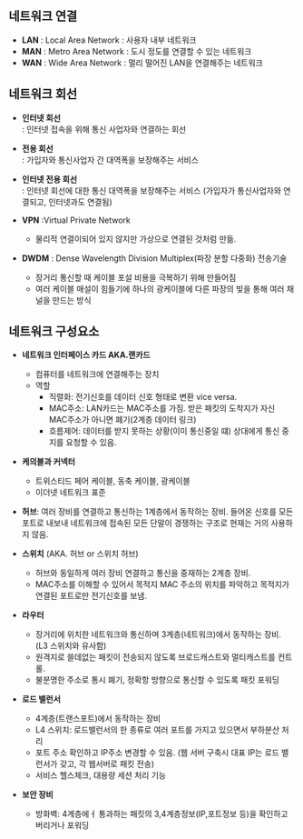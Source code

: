 ## 네트워크 연결
* **LAN** : Local Area Network : 사용자 내부 네트워크
* **MAN** : Metro Area Network : 도시 정도를 연결할 수 있는 네트워크
* **WAN** : Wide Area Network : 멀리 떨어진 LAN을 연결해주는 네트워크  

## 네트워크 회선
* **인터넷 회선**  
: 인터넷 접속을 위해 통신 사업자와 연결하는 회선  
* **전용 회선**  
: 가입자와 통신사업자 간 대역폭을 보장해주는 서비스  
* **인터넷 전용 회선**  
: 인터넷 회선에 대한 통신 대역폭을 보장해주는 서비스 (가입자가 통신사업자와 연결되고, 인터넷과도 연결됨)  

* **VPN**
:Virtual Private Network
  - 물리적 연결이되어 있지 않지만 가상으로 연결된 것처럼 만듦.  
* **DWDM**
: Dense Wavelength Division Multiplex(파장 분할 다중화) 전송기술
  - 장거리 통신할 때 케이블 포설 비용을 극복하기 위해 만들어짐  
  - 여러 케이블 매설이 힘들기에 하나의 광케이블에 다른 파장의 빛을 통해 여러 채널을 만드는 방식

## 네트워크 구성요소
* **네트워크 인터페이스 카드 AKA.랜카드**
  * 컴퓨터를 네트워크에 연결해주는 장치  
  * 역할
    * 직렬화: 전기신호를 데이터 신호 형태로 변환 vice versa.
    * MAC주소: LAN카드는 MAC주소를 가짐. 받은 패킷의 도착지가 자신 MAC주소가 아니면 폐기(2계층 데이터 링크)
    * 흐름제어: 데이터를 받지 못하는 상황(이미 통신중일 떄) 상대에게 통신 중지를 요청할 수 있음.

* **케의블과 커넥터**
  * 트위스티드 페어 케이블, 동축 케이블, 광케이블
  * 이더넷 네트워크 표준
* **허브**: 여러 장비를 연결하고 통신하는 1계층에서 동작하는 장비. 들어온 신호를 모든 포트로 내보내 네트워크에 접속된 모든 단말이 경쟁하는 구조로 현재는 거의 사용하지 않음.
* **스위치** (AKA. 허브 or 스위치 허브)
  * 허브와 동일하게 여러 장비 연결하고 통신을 중재하는 2계층 장비.
  * MAC주소를 이해할 수 있어서 목적지 MAC 주소의 위치를 파악하고 목적지가 연결된 포트로만 전기신호를 보냄.
* **라우터**
  * 장거리에 위치한 네트워크와 통신하며 3계층(네트워크)에서 동작하는 장비. (L3 스위치와 유사함)
  * 원격지로 쓸데없는 패킷이 전송되지 않도록 브로드캐스트와 멀티캐스트를 컨트롤. 
  * 불분명한 주소로 통시 폐기, 정확항 방향으로 통신할 수 있도록 패킷 포워딩
* **로드 밸런서**
  * 4계층(트랜스포트)에서 동작하는 장비 
  * L4 스위치: 로드밸런서의 한 종류로 여러 포트를 가지고 있으면서 부하분산 처리
  * 포트 주소 확인하고 IP주소 변경할 수 있음. (웹 서버 구축시 대표 IP는 로드 밸런서가 갖고, 각 웹서버로 패킷 전송)
  * 서비스 헬스체크, 대용량 세션 처리 기능
* **보안 장비**
  * 방화벽: 4계층에ㅓ 통과하는 패킷의 3,4계층정보(IP,포트정보 등)을 확인하고 버리거나 포워딩
